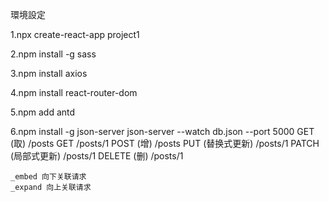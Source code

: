 環境設定

1.npx create-react-app project1

2.npm install -g sass 

3.npm install axios

4.npm install react-router-dom

5.npm add antd

6.npm install -g json-server
  json-server --watch db.json --port 5000
    GET (取)           /posts
    GET                /posts/1
    POST (增)          /posts
    PUT (替换式更新)   /posts/1
    PATCH (局部式更新) /posts/1
    DELETE (删)       /posts/1

    _embed 向下关联请求
    _expand 向上关联请求